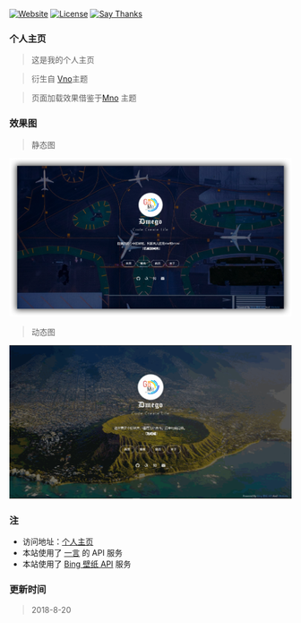 [![Website](https://img.shields.io/website-up-down-green-red/http/i.dmego.me.svg)](http://i.dmego.me/)
[![License](https://img.shields.io/github/license/dmego/home.github.io.svg)](/LICENSE)
[![Say Thanks](https://img.shields.io/badge/Say-Thanks!-1EAEDB.svg)](https://saythanks.io/to/dmego)

### 个人主页
>这是我的个人主页

>衍生自 [Vno](https://github.com/onevcat/vno-jekyll)主题

>页面加载效果借鉴于[Mno](https://github.com/mcc108/mno) 主题

### 效果图

>静态图

![主页PNG](./img/home.png)

>动态图

![主页GIF](./img/home.gif)

### 注

- 访问地址：[个人主页](http://i.dmego.me/)
- 本站使用了 [一言](http://hitokoto.cn/) 的 API 服务
- 本站使用了 [Bing 壁纸 API](https://github.com/xCss/bing/) 服务

### 更新时间

>2018-8-20
